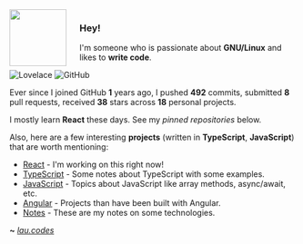 <img align="left" width="100px" style="padding-right: 20px"  src="https://upload.wikimedia.org/wikipedia/commons/thumb/a/a7/React-icon.svg/2300px-React-icon.svg.png">

### Hey!

I'm someone who is passionate about **GNU/Linux** and likes to **write code**.

![Lovelace](https://img.shields.io/badge/M8--Lovelace-%C2%A1Howdy!-lightgrey)
![GitHub](https://shields.io/github/followers/M8-Lovelace?label=Follow)


Ever since I joined GitHub **1** years ago, I pushed **492** commits, submitted **8** pull requests, received **38** stars across **18** personal projects.

I mostly learn **React** these days. See my _pinned repositories_ below.

Also, here are a few interesting **projects** (written in **TypeScript**, **JavaScript**) that are worth mentioning:

- [React](https://github.com/M8-Lovelace/React) - I'm working on this right now!
- [TypeScript](https://github.com/M8-Lovelace/Notes/tree/main/TypeScript) - Some notes about TypeScript with some examples.
- [JavaScript](https://github.com/M8-Lovelace/Notes/tree/main/JavaScript) - Topics about JavaScript like array methods, async/await, etc.
- [Angular](https://github.com/M8-Lovelace/Notes/tree/main/Angular) - Projects than have been built with Angular.
- [Notes](https://github.com/M8-Lovelace/Notes) - These are my notes on some technologies.

**~** [_lau.codes_](https://lau.codes/)
